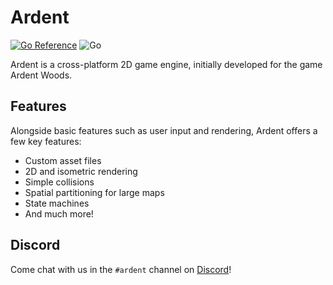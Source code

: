 # Ardent
[![Go Reference](https://pkg.go.dev/badge/github.com/split-cube-studios/ardent.svg)](https://pkg.go.dev/github.com/split-cube-studios/ardent) ![Go](https://github.com/split-cube-studios/ardent/workflows/Go/badge.svg)

Ardent is a cross-platform 2D game engine, initially developed for the game Ardent Woods.

## Features

Alongside basic features such as user input and rendering, Ardent offers a few key features:
- Custom asset files
- 2D and isometric rendering
- Simple collisions
- Spatial partitioning for large maps
- State machines
- And much more!

## Discord

Come chat with us in the `#ardent` channel on [Discord](https://discord.gg/dUqS7RfSqv)!
